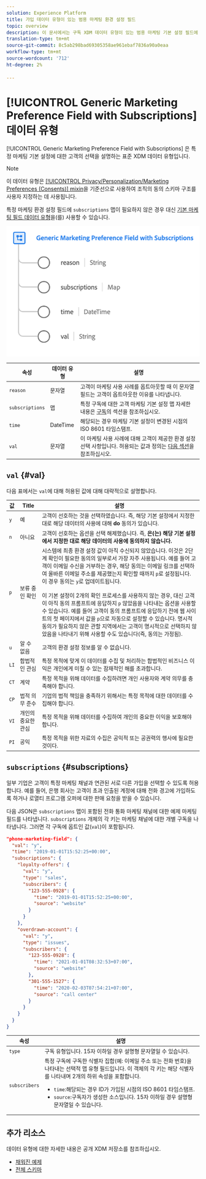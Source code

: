 ```yaml
---
solution: Experience Platform
title: 가입 데이터 유형이 있는 범용 마케팅 환경 설정 필드
topic: overview
description: 이 문서에서는 구독 XDM 데이터 유형이 있는 범용 마케팅 기본 설정 필드에 대한 개요를 제공합니다.
translation-type: tm+mt
source-git-commit: 8c5ab298bad69305358ae961ebaf7836a90a0eaa
workflow-type: tm+mt
source-wordcount: '712'
ht-degree: 2%

---
```



# [!UICONTROL Generic Marketing Preference Field with Subscriptions] 데이터 유형

[!UICONTROL Generic Marketing Preference Field with Subscriptions] 은 특정 마케팅 기본 설정에 대한 고객의 선택을 설명하는 표준 XDM 데이터 유형입니다.

>[!NOTE]
>
>이 데이터 유형은 [[!UICONTROL Privacy/Personalization/Marketing Preferences (Consents)] mixin](../mixins/profile/consents.md)을 기준선으로 사용하여 조직의 동의 스키마 구조를 사용자 지정하는 데 사용됩니다.
>
>특정 마케팅 환경 설정 필드에 `subscriptions` 맵이 필요하지 않은 경우 대신 [기본 마케팅 필드 데이터 유형](./marketing-field.md)을(를) 사용할 수 있습니다.

![](../images/data-types/marketing-field-subscriptions.png)

| 속성 | 데이터 유형 | 설명 |
| --- | --- | --- |
| `reason` | 문자열 | 고객이 마케팅 사용 사례를 옵트아웃할 때 이 문자열 필드는 고객이 옵트아웃한 이유를 나타냅니다. |
| `subscriptions` | 맵 | 특정 구독에 대한 고객 마케팅 기본 설정 맵 자세한 내용은 [구독](#subscriptions)의 섹션을 참조하십시오. |
| `time` | DateTime | 해당되는 경우 마케팅 기본 설정이 변경된 시점의 ISO 8601 타임스탬프. |
| `val` | 문자열 | 이 마케팅 사용 사례에 대해 고객이 제공한 환경 설정 선택 사항입니다. 허용되는 값과 정의는 [다음 섹션](#val)을 참조하십시오. |

## `val` {#val}

다음 표에서는 `val`에 대해 허용된 값에 대해 대략적으로 설명합니다.

| 값 | Title | 설명 |
| --- | --- | --- |
| `y` | 예 | 고객이 선호하는 것을 선택하였습니다. 즉, 해당 기본 설정에서 지정한 대로 해당 데이터의 사용에 대해 **do** 동의가 있습니다. |
| `n` | 아니요 | 고객이 선호하는 옵션을 선택 해제했습니다. 즉, **은(는) 해당 기본 설정에서 지정한 대로 해당 데이터의 사용에 동의하지 않습니다.** |
| `p` | 보류 중인 확인 | 시스템에 최종 환경 설정 값이 아직 수신되지 않았습니다. 이것은 2단계 확인이 필요한 동의의 일부로서 가장 자주 사용됩니다. 예를 들어 고객이 이메일 수신을 거부하는 경우, 해당 동의는 이메일 링크를 선택하여 올바른 이메일 주소를 제공했는지 확인할 때까지 `p`로 설정됩니다. 이 경우 동의는 `y`로 업데이트됩니다.<br><br>이 기본 설정이 2개의 확인 프로세스를 사용하지 않는 경우, 대신 고객이 아직 동의 프롬프트에 응답하지  `p` 않았음을 나타내는 옵션을 사용할 수 있습니다. 예를 들어 고객이 동의 프롬프트에 응답하기 전에 웹 사이트의 첫 페이지에서 값을 `p`으로 자동으로 설정할 수 있습니다. 명시적 동의가 필요하지 않은 관할 지역에서는 고객이 명시적으로 선택하지 않았음을 나타내기 위해 사용할 수도 있습니다(즉, 동의는 가정됨). |
| `u` | 알 수 없음 | 고객의 환경 설정 정보를 알 수 없습니다. |
| `LI` | 합법적인 관심 | 특정 목적에 맞게 이 데이터를 수집 및 처리하는 합법적인 비즈니스 이익은 개인에게 미칠 수 있는 잠재적인 해를 초과합니다. |
| `CT` | 계약 | 특정 목적을 위해 데이터를 수집하려면 개인 사용자와 계약 의무를 충족해야 합니다. |
| `CP` | 법적 의무 준수 | 기업의 법적 책임을 충족하기 위해서는 특정 목적에 대한 데이터를 수집해야 합니다. |
| `VI` | 개인의 중요한 관심 | 특정 목적을 위해 데이터를 수집하여 개인의 중요한 이익을 보호해야 합니다. |
| `PI` | 공익 | 특정 목적을 위한 자료의 수집은 공익적 또는 공권력의 행사에 필요한 것이다. |

## `subscriptions` {#subscriptions}

일부 기업은 고객이 특정 마케팅 채널과 연관된 서로 다른 가입을 선택할 수 있도록 허용합니다. 예를 들어, 은행 회사는 고객이 초과 인출된 계정에 대해 전화 경고에 가입하도록 하거나 로열티 프로그램 오퍼에 대한 판매 요청을 받을 수 있습니다.

다음 JSON은 `subscriptions` 맵이 포함된 전화 통화 마케팅 채널에 대한 예제 마케팅 필드를 나타냅니다. `subscriptions` 개체의 각 키는 마케팅 채널에 대한 개별 구독을 나타냅니다. 그러면 각 구독에 옵트인 값(`val`)이 포함됩니다.

```json
"phone-marketing-field": {
  "val": "y",
  "time": "2019-01-01T15:52:25+00:00",
  "subscriptions": {
    "loyalty-offers": {
      "val": "y",
      "type": "sales",
      "subscribers": {
        "123-555-0928": {
          "time": "2019-01-01T15:52:25+00:00",
          "source": "website"
        }
      }
    },
    "overdrawn-account": {
      "val": "y",
      "type": "issues",
      "subscribers": {
        "123-555-0928": {
          "time": "2021-01-01T08:32:53+07:00",
          "source": "website"
        },
        "301-555-1527": {
          "time": "2020-02-03T07:54:21+07:00",
          "source": "call center"
        }
      }
    }
  }
}
```

| 속성 | 설명 |
| --- | --- |
| `type` | 구독 유형입니다. 15자 이하일 경우 설명형 문자열일 수 있습니다. |
| `subscribers` | 특정 구독에 구독한 식별자 집합(예: 이메일 주소 또는 전화 번호)을 나타내는 선택적 맵 유형 필드입니다. 이 객체의 각 키는 해당 식별자를 나타내며 2개의 하위 속성을 포함합니다. <ul><li>`time`:해당되는 경우 ID가 가입된 시점의 ISO 8601 타임스탬프.</li><li>`source`:구독자가 생성한 소스입니다. 15자 이하일 경우 설명형 문자열일 수 있습니다.</li></ul> |

## 추가 리소스

데이터 유형에 대한 자세한 내용은 공개 XDM 저장소를 참조하십시오.

* [채워진 예제](https://github.com/adobe/xdm/blob/master/components/datatypes/consent/marketing-field-basic.example.1.json)
* [전체 스키마](https://github.com/adobe/xdm/blob/master/components/datatypes/consent/marketing-field-basic.schema.json)